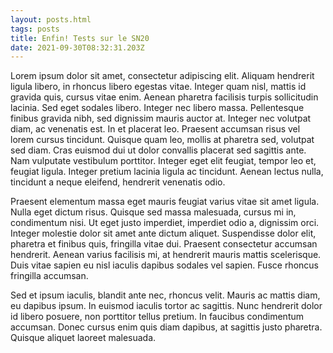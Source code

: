 ```yaml
---
layout: posts.html
tags: posts
title: Enfin! Tests sur le SN20
date: 2021-09-30T08:32:31.203Z
---
```

<!--StartFragment-->

Lorem ipsum dolor sit amet, consectetur adipiscing elit. Aliquam hendrerit ligula libero, in rhoncus libero egestas vitae. Integer quam nisl, mattis id gravida quis, cursus vitae enim. Aenean pharetra facilisis turpis sollicitudin lacinia. Sed eget sodales libero. Integer nec libero massa. Pellentesque finibus gravida nibh, sed dignissim mauris auctor at. Integer nec volutpat diam, ac venenatis est. In et placerat leo. Praesent accumsan risus vel lorem cursus tincidunt. Quisque quam leo, mollis at pharetra sed, volutpat sed diam. Cras euismod dui ut dolor convallis placerat sed sagittis ante. Nam vulputate vestibulum porttitor. Integer eget elit feugiat, tempor leo et, feugiat ligula. Integer pretium lacinia ligula ac tincidunt. Aenean lectus nulla, tincidunt a neque eleifend, hendrerit venenatis odio.

Praesent elementum massa eget mauris feugiat varius vitae sit amet ligula. Nulla eget dictum risus. Quisque sed massa malesuada, cursus mi in, condimentum nisi. Ut eget justo imperdiet, imperdiet odio a, dignissim orci. Integer molestie dolor sit amet ante dictum aliquet. Suspendisse dolor elit, pharetra et finibus quis, fringilla vitae dui. Praesent consectetur accumsan hendrerit. Aenean varius facilisis mi, at hendrerit mauris mattis scelerisque. Duis vitae sapien eu nisl iaculis dapibus sodales vel sapien. Fusce rhoncus fringilla accumsan.

Sed et ipsum iaculis, blandit ante nec, rhoncus velit. Mauris ac mattis diam, eu dapibus ipsum. In euismod iaculis tortor ac sagittis. Nunc hendrerit dolor id libero posuere, non porttitor tellus pretium. In faucibus condimentum accumsan. Donec cursus enim quis diam dapibus, at sagittis justo pharetra. Quisque aliquet laoreet malesuada.

<!--EndFragment-->